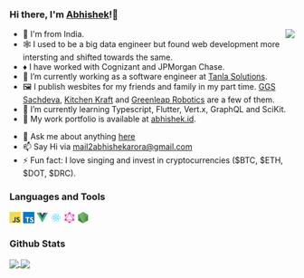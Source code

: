 ### Hi there, I'm [Abhishek](https://abhishek.id/)!👋

<a href="https://github.com/anuraghazra/github-readme-stats">
  <img align="right" src="https://github-readme-stats.vercel.app/api?username=echoabhishek&show_icons=true&theme=dark&count_private=true" />
</a>

- 🌊 I'm from India.
- 🕸 I used to be a big data engineer but found web development more intersting and shifted towards the same.
-  ♦ I have worked with Cognizant and JPMorgan Chase.
- 🔭 I’m currently working as a software engineer at [Tanla Solutions](https://www.tanla.com/).
- 🖼 I publish wesbites for my friends and family in my part time. [GGS Sachdeva](https://ggssachdeva.com/), [Kitchen Kraft](http://kitchenkraftkota.com/) and [Greenleap Robotics](https://www.greenleaprobotics.com/) are a few of them.
- 🌱 I’m currently learning Typescript, Flutter, Vert.x, GraphQL and SciKit.
- 📑 My work portfolio is available at [abhishek.id](https://abhishek.id/).
<!-- - 👯 I'm looking to collaborate with [Polkadash](https://github.com/swader/polkadash)
- 🤔 I’m looking for VueJS / blockchain devs to write tutorials for [Dot Leap](https://dotleap.com)!  -->
- 💬 Ask me about anything [here](https://github.com/echoabhishek/echoabhishek/issues)
- 📫 Say Hi via [mail2abhishekarora@gmail.com](mailto:mail2abhishekarora@gmail.com)
- ⚡ Fun fact: I love singing and invest in cryptocurrencies ($BTC, $ETH, $DOT, $DRC).

### Languages and Tools

<code><img height="20" src="https://raw.githubusercontent.com/github/explore/80688e429a7d4ef2fca1e82350fe8e3517d3494d/topics/javascript/javascript.png"></code>
<code><img height="20" src="https://raw.githubusercontent.com/github/explore/80688e429a7d4ef2fca1e82350fe8e3517d3494d/topics/typescript/typescript.png"></code>
<code><img height="20" src="https://raw.githubusercontent.com/github/explore/80688e429a7d4ef2fca1e82350fe8e3517d3494d/topics/vue/vue.png"></code>
<code><img height="20" src="https://raw.githubusercontent.com/github/explore/80688e429a7d4ef2fca1e82350fe8e3517d3494d/topics/react/react.png"></code>
<code><img height="20" src="https://raw.githubusercontent.com/github/explore/5c058a388828bb5fde0bcafd4bc867b5bb3f26f3/topics/graphql/graphql.png"></code>
<code><img height="20" src="https://raw.githubusercontent.com/github/explore/80688e429a7d4ef2fca1e82350fe8e3517d3494d/topics/nodejs/nodejs.png"></code>


### Github Stats

<a href="https://github.com/anuraghazra/github-readme-stats">
  <img align="center" src="https://github-readme-stats.vercel.app/api/top-langs/?username=echoabhishek&layout=compact&theme=dark&count_private=true" />
</a>

<a href="https://github.com/anuraghazra/anuraghazra.github.io">
  <!-- Change the `github-readme-stats.anuraghazra1.vercel.app` to `github-readme-stats.vercel.app`  -->
  <img align="center" src="https://github-readme-stats.vercel.app/api/pin/?username=echoabhishek&repo=echoabhishek.github.io&theme=dark&count_private=true" />
</a>

<!--
**echoabhishek/echoabhishek** is a ✨ _special_ ✨ repository because its `README.md` (this file) appears on your GitHub profile.

Here are some ideas to get you started:

- 🔭 I’m currently working on ...
- 🌱 I’m currently learning ...
- 👯 I’m looking to collaborate on ...
- 🤔 I’m looking for help with ...
- 💬 Ask me about ...
- 📫 How to reach me: ...
- 😄 Pronouns: ...
- ⚡ Fun fact: ...
-->
